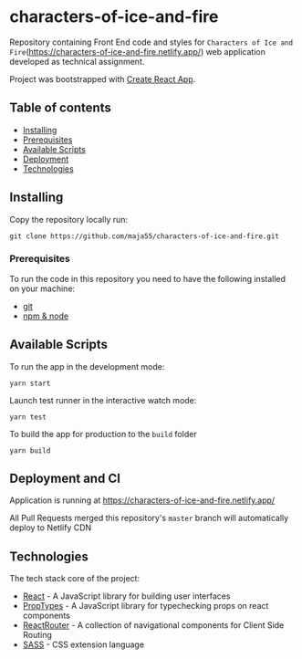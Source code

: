 # characters-of-ice-and-fire

Repository containing Front End code and styles for `Characters of Ice and Fire`(https://characters-of-ice-and-fire.netlify.app/) web application developed as technical assignment.

Project was bootstrapped with [Create React App](https://github.com/facebook/create-react-app).


## Table of contents


* [Installing](#installing)
* [Prerequisites](#prerequisites)
* [Available Scripts](#available-scripts)
* [Deployment](#deployment-and-ci)
* [Technologies](#technologies)


## Installing

Copy the repository locally run:
```
git clone https://github.com/maja55/characters-of-ice-and-fire.git
```


### Prerequisites

To run the code in this repository you need to have the following installed on your machine:
* [git](https://git-scm.com/)
* [npm & node ](https://nodejs.org/en/)


## Available Scripts

To run the app in the development mode:
```
yarn start
```

Launch test runner in the interactive watch mode:
```
yarn test
```

To build the app for production to the `build` folder
```
yarn build
```


## Deployment and CI

Application is running at https://characters-of-ice-and-fire.netlify.app/

All Pull Requests merged this repository's `master` branch will automatically deploy to Netlify CDN


## Technologies

The tech stack core of the project:
* [React](https://reactjs.org/) - A JavaScript library for building user interfaces
* [PropTypes](https://reactjs.org/docs/typechecking-with-proptypes.html) - A JavaScript library for typechecking props on react components
* [ReactRouter](https://reactrouter.com/) - A collection of navigational components for Client Side Routing
* [SASS](https://sass-lang.com/) - CSS extension language